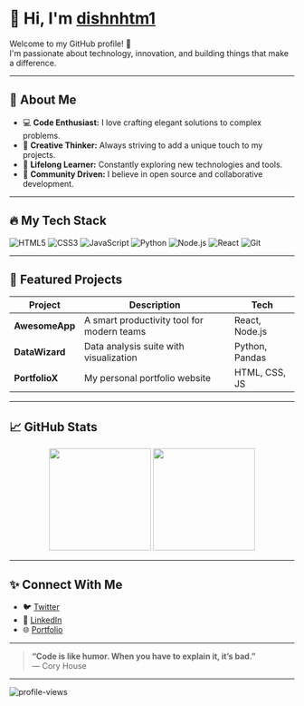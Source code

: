 # 👋 Hi, I'm [dishnhtm1](https://github.com/dishnhtm1) 

Welcome to my GitHub profile! 🚀  
I'm passionate about technology, innovation, and building things that make a difference.

---

## 🌟 About Me

- 💻 **Code Enthusiast:** I love crafting elegant solutions to complex problems.
- 🎨 **Creative Thinker:** Always striving to add a unique touch to my projects.
- 🌱 **Lifelong Learner:** Constantly exploring new technologies and tools.
- 🤝 **Community Driven:** I believe in open source and collaborative development.

---

## 🔥 My Tech Stack

![HTML5](https://img.shields.io/badge/-HTML5-E34F26?logo=html5&logoColor=fff)
![CSS3](https://img.shields.io/badge/-CSS3-1572B6?logo=css3&logoColor=fff)
![JavaScript](https://img.shields.io/badge/-JavaScript-F7DF1E?logo=javascript&logoColor=000)
![Python](https://img.shields.io/badge/-Python-3776AB?logo=python&logoColor=fff)
![Node.js](https://img.shields.io/badge/-Node.js-339933?logo=node.js&logoColor=fff)
![React](https://img.shields.io/badge/-React-61DAFB?logo=react&logoColor=000)
![Git](https://img.shields.io/badge/-Git-F05032?logo=git&logoColor=fff)

---

## 🚀 Featured Projects

| Project | Description | Tech |
|---------|-------------|------|
| **AwesomeApp** | A smart productivity tool for modern teams | React, Node.js |
| **DataWizard** | Data analysis suite with visualization | Python, Pandas |
| **PortfolioX** | My personal portfolio website | HTML, CSS, JS |

---

## 📈 GitHub Stats

<div align="center">
  <img height="180em" src="https://github-readme-stats.vercel.app/api?username=dishnhtm1&show_icons=true&theme=radical" />
  <img height="180em" src="https://github-readme-streak-stats.herokuapp.com?user=dishnhtm1&theme=radical" />
</div>

---

## ✨ Connect With Me

- 🐦 [Twitter](https://twitter.com/)
- 💼 [LinkedIn](https://www.linkedin.com/)
- 🌐 [Portfolio](https://your-portfolio-link.com)

---

> **“Code is like humor. When you have to explain it, it’s bad.”**  
> — Cory House

---

![profile-views](https://komarev.com/ghpvc/?username=dishnhtm1&color=brightgreen)
